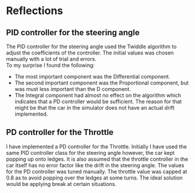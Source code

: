 # Reflections
## PID controller for the steering angle
The PID controller for the steering angle used the Twiddle algorithm to adjust the coefficients of the controller. The initial values was chosen manually with a lot of trial and errors.  
To my surprise I found the following:
- The most important component was the Differential component.
- The second important component was the Proportional component, but was must less important than the D component.
- The Integral component had almost no effect on the algorithm which indicates that a PD controller would be sufficient.
The reason for that might be that the car in the simulator does not have an actual drift implemented.


## PD controller for the Throttle
I have implemented a PD controller for the Throttle. 
Initially I have used the same PID controller class for the steering angle however, the car kept popping up onto ledges.
It is also assumed that the throttle controller in the car itself has no error factor like
the drift in the steering angle. The values for the PD controller was tuned manually. 
The throttle value was capped at 0.8 as to avoid popping over the ledges at some turns.
The ideal solution would be applying break at certain situations.  
